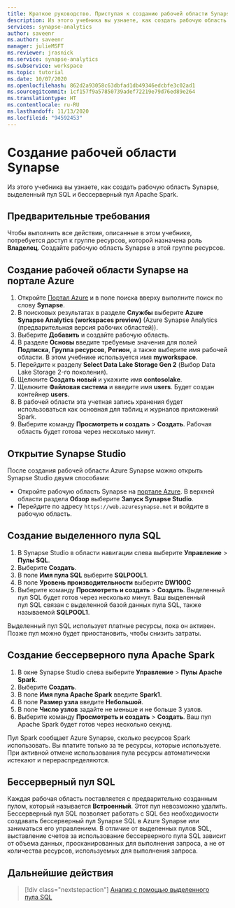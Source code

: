 ```yaml
---
title: Краткое руководство. Приступая к созданию рабочей области Synapse
description: Из этого учебника вы узнаете, как создать рабочую область Synapse, выделенный пул SQL и бессерверный пул Apache Spark.
services: synapse-analytics
author: saveenr
ms.author: saveenr
manager: julieMSFT
ms.reviewer: jrasnick
ms.service: synapse-analytics
ms.subservice: workspace
ms.topic: tutorial
ms.date: 10/07/2020
ms.openlocfilehash: 862d2a93058c63dbfad1db49346edcbfe3c02ad1
ms.sourcegitcommit: 1cf157f9a57850739adef72219e79d76ed89e264
ms.translationtype: HT
ms.contentlocale: ru-RU
ms.lasthandoff: 11/13/2020
ms.locfileid: "94592453"
---
```

# <a name="creating-a-synapse-workspace"></a>Создание рабочей области Synapse

Из этого учебника вы узнаете, как создать рабочую область Synapse, выделенный пул SQL и бессерверный пул Apache Spark. 

## <a name="prerequisites"></a>Предварительные требования

Чтобы выполнить все действия, описанные в этом учебнике, потребуется доступ к группе ресурсов, которой назначена роль **Владелец**. Создайте рабочую область Synapse в этой группе ресурсов.

## <a name="create-a-synapse-workspace-in-the-azure-portal"></a>Создание рабочей области Synapse на портале Azure

1. Откройте [Портал Azure](https://portal.azure.com) и в поле поиска вверху выполните поиск по слову **Synapse**.
1. В поисковых результатах в разделе **Службы** выберите **Azure Synapse Analytics (workspaces preview)** (Azure Synapse Analytics (предварительная версия рабочих областей)).
1. Выберите **Добавить** и создайте рабочую область.
1. В разделе **Основы** введите требуемые значения для полей **Подписка**, **Группа ресурсов**, **Регион**, а также выберите имя рабочей области. В этом учебнике используется имя **myworkspace**.
1. Перейдите к разделу **Select Data Lake Storage Gen 2** (Выбор Data Lake Storage 2-го поколения). 
1. Щелкните **Создать новый** и укажите имя **contosolake**.
1. Щелкните **Файловая система** и введите имя **users**. Будет создан контейнер **users**.
1. В рабочей области эта учетная запись хранения будет использоваться как основная для таблиц и журналов приложений Spark.
1. Выберите команду **Просмотреть и создать** > **Создать**. Рабочая область будет готова через несколько минут.

## <a name="open-synapse-studio"></a>Открытие Synapse Studio

После создания рабочей области Azure Synapse можно открыть Synapse Studio двумя способами:

* Откройте рабочую область Synapse на [портале Azure](https://portal.azure.com). В верхней области раздела **Обзор** выберите **Запуск Synapse Studio**.
* Перейдите по адресу `https://web.azuresynapse.net` и войдите в рабочую область.

## <a name="create-a-dedicated-sql-pool"></a>Создание выделенного пула SQL

1. В Synapse Studio в области навигации слева выберите **Управление** > **Пулы SQL**.
1. Выберите **Создать**.
1. В поле **Имя пула SQL** выберите **SQLPOOL1**.
1. В поле **Уровень производительности** выберите **DW100C**
1. Выберите команду **Просмотреть и создать** > **Создать**. Выделенный пул SQL будет готов через несколько минут. Ваш выделенный пул SQL связан с выделенной базой данных пула SQL, также называемой **SQLPOOL1**.

Выделенный пул SQL использует платные ресурсы, пока он активен. Позже пул можно будет приостановить, чтобы снизить затраты.

## <a name="create-a-serverless-apache-spark-pool"></a>Создание бессерверного пула Apache Spark

1. В окне Synapse Studio слева выберите **Управление** > **Пулы Apache Spark**.
1. Выберите **Создать**. 
1. В поле **Имя пула Apache Spark** введите **Spark1**.
1. В поле **Размер узла** введите **Небольшой**.
1. В поле **Число узлов** задайте не меньше и не больше 3 узлов.
1. Выберите команду **Просмотреть и создать** > **Создать**. Ваш пул Apache Spark будет готов через несколько секунд.

Пул Spark сообщает Azure Synapse, сколько ресурсов Spark использовать. Вы платите только за те ресурсы, которые используете. При активной отмене использования пула ресурсы автоматически истекают и перераспределяются.

## <a name="the-serverless-sql-pool"></a>Бессерверный пул SQL

Каждая рабочая область поставляется с предварительно созданным пулом, который называется **Встроенный**. Этот пул невозможно удалить. Бессерверный пул SQL позволяет работать с SQL без необходимости создавать бессерверный пул Synapse SQL в Azure Synapse или заниматься его управлением. В отличие от выделенных пулов SQL, выставление счетов за использование бессерверного пула SQL зависит от объема данных, просканированных для выполнения запроса, а не от количества ресурсов, используемых для выполнения запроса.

## <a name="next-steps"></a>Дальнейшие действия

> [!div class="nextstepaction"]
> [Анализ с помощью выделенного пула SQL](get-started-analyze-sql-pool.md)
